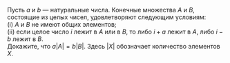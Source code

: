 Пусть $a$ и $b$ — натуральные числа. Конечные множества $A$ и $B$, 
состоящие из целых чисел, удовлетворяют следующим условиям:
<br>
(i) $A$ и $B$ не имеют общих элементов;
<br>
(ii) если целое число $i$ лежит в $A$ или в $B$, то либо $i+a$ лежит в $A$, либо $i-b$
лежит в $B$.
<br>
Докажите, что $a|A| = b|B|$.  Здесь $|X|$ обозначает количество элементов $X$.